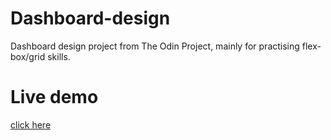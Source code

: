 # Dashboard-design
Dashboard design project from The Odin Project, mainly for practising flex-box/grid skills. 

# Live demo
[click here](https://sauliuspetr.github.io/Dashboard-design/)
